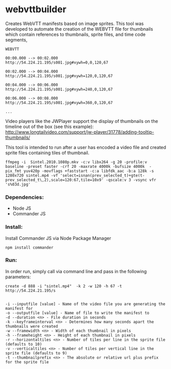 webvttbuilder
=============

Creates WebVTT manifests based on image sprites. This tool was developed to automate the creation of the WEBVTT file for thumbnails which contain references to thumbnails, sprite files, and time code segments,
    
    WEBVTT

    00:00.000 --> 00:02.000 
    http://54.224.21.195/s001.jpg#xywh=0,0,120,67

    00:02.000 --> 00:04.000
    http://54.224.21.195/s001.jpg#xywh=120,0,120,67
    
    00:04.000 --> 00:06.000
    http://54.224.21.195/s001.jpg#xywh=240,0,120,67
    
    00:06.000 --> 00:08.000
    http://54.224.21.195/s001.jpg#xywh=360,0,120,67
    
    ...

Video players like the JWPlayer support the display of thumbnails on the timeline out of the box (see this example):
http://www.longtailvideo.com/support/jw-player/31778/adding-tooltip-thumbnails/

This tool is intended to run after a user has encoded a video file and created sprite files containing tiles of thumbnail.

    ffmpeg -i  Sintel.2010.1080p.mkv -c:v libx264 -g 20 -profile:v baseline -preset faster -crf 20 -maxrate 4000k -bufsize 4000k  -pix_fmt yuv420p -movflags +faststart -c:a libfdk_aac -b:a 128k -s 1280x720 sintel.mp4 -vf 'select=isnan(prev_selected_t)+gte(t-prev_selected_t\,2),scale=120:67,tile=10x9' -qscale:v 3 -vsync vfr 's%03d.jpg'
    

### Dependencies:
- Node JS
- Commander JS


### Install:
Install Commander JS via Node Package Manager

    npm install commander

### Run:
In order run, simply call via command line and pass in the following parameters:

    create -d 888 -i "sintel.mp4"  -k 2 -w 120 -h 67 -t http://54.224.21.195/s
    
    
    -i --inputfile [value] - Name of the video file you are generating the manifest for
    -o --outputfile [value] - Name of file to write the manifest to
    -d --duration <n> - File duration in seconds
    -k --keyframeinterval <n> - Determines how many seconds apart the thumbnails were created
    -w --framewidth <n> - Width of each thumbnail in pixels
    -h --frameheight <n> - Height of each thumbnail in pixels
    -r --horizontaltiles <n> - Number of tiles per line in the sprite file (defaults to 10)
    -v --verticaltiles <n> - Number of tiles per vertical line in the sprite file (defaults to 9)
    -t --thumbnailprefix <n> - The absolute or relative url plus prefix for the sprite file
    

